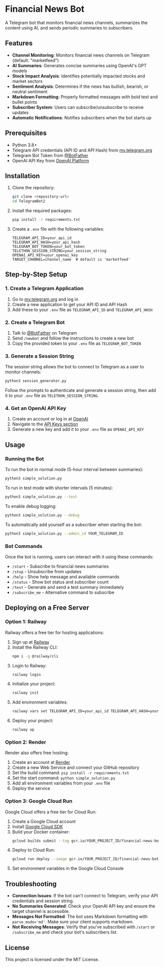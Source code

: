 # Financial News Bot

A Telegram bot that monitors financial news channels, summarizes the content using AI, and sends periodic summaries to subscribers.

## Features

- **Channel Monitoring**: Monitors financial news channels on Telegram (default: "marketfeed")
- **AI Summaries**: Generates concise summaries using OpenAI's GPT models
- **Stock Impact Analysis**: Identifies potentially impacted stocks and market sectors
- **Sentiment Analysis**: Determines if the news has bullish, bearish, or neutral sentiment
- **Markdown Formatting**: Properly formatted messages with bold text and bullet points
- **Subscriber System**: Users can subscribe/unsubscribe to receive updates
- **Automatic Notifications**: Notifies subscribers when the bot starts up

## Prerequisites

- Python 3.8+
- Telegram API credentials (API ID and API Hash) from [my.telegram.org](https://my.telegram.org/apps)
- Telegram Bot Token from [@BotFather](https://t.me/botfather)
- OpenAI API Key from [OpenAI Platform](https://platform.openai.com/account/api-keys)

## Installation

1. Clone the repository:
   ```bash
   git clone <repository-url>
   cd TelegramBot2
   ```

2. Install the required packages:
   ```bash
   pip install -r requirements.txt
   ```

3. Create a `.env` file with the following variables:
   ```
   TELEGRAM_API_ID=your_api_id
   TELEGRAM_API_HASH=your_api_hash
   TELEGRAM_BOT_TOKEN=your_bot_token
   TELETHON_SESSION_STRING=your_session_string
   OPENAI_API_KEY=your_openai_key
   TARGET_CHANNEL=channel_name  # default is 'marketfeed'
   ```

## Step-by-Step Setup

### 1. Create a Telegram Application

1. Go to [my.telegram.org](https://my.telegram.org/apps) and log in
2. Create a new application to get your API ID and API Hash
3. Add these to your `.env` file as `TELEGRAM_API_ID` and `TELEGRAM_API_HASH`

### 2. Create a Telegram Bot

1. Talk to [@BotFather](https://t.me/botfather) on Telegram
2. Send `/newbot` and follow the instructions to create a new bot
3. Copy the provided token to your `.env` file as `TELEGRAM_BOT_TOKEN`

### 3. Generate a Session String

The session string allows the bot to connect to Telegram as a user to monitor channels:

```bash
python3 session_generator.py
```

Follow the prompts to authenticate and generate a session string, then add it to your `.env` file as `TELETHON_SESSION_STRING`.

### 4. Get an OpenAI API Key

1. Create an account or log in at [OpenAI](https://platform.openai.com/)
2. Navigate to the [API Keys section](https://platform.openai.com/account/api-keys)
3. Generate a new key and add it to your `.env` file as `OPENAI_API_KEY`

## Usage

### Running the Bot

To run the bot in normal mode (5-hour interval between summaries):

```bash
python3 simple_solution.py
```

To run in test mode with shorter intervals (5 minutes):

```bash
python3 simple_solution.py --test
```

To enable debug logging:

```bash
python3 simple_solution.py --debug
```

To automatically add yourself as a subscriber when starting the bot:

```bash
python3 simple_solution.py --admin_id YOUR_TELEGRAM_ID
```

### Bot Commands

Once the bot is running, users can interact with it using these commands:

- `/start` - Subscribe to financial news summaries
- `/stop` - Unsubscribe from updates
- `/help` - Show help message and available commands
- `/status` - Show bot status and subscriber count
- `/test` - Generate and send a test summary immediately
- `/subscribe_me` - Alternative command to subscribe

## Deploying on a Free Server

### Option 1: Railway

Railway offers a free tier for hosting applications:

1. Sign up at [Railway](https://railway.app/)
2. Install the Railway CLI:
   ```bash
   npm i -g @railway/cli
   ```
3. Login to Railway:
   ```bash
   railway login
   ```
4. Initialize your project:
   ```bash
   railway init
   ```
5. Add environment variables:
   ```bash
   railway vars set TELEGRAM_API_ID=your_api_id TELEGRAM_API_HASH=your_api_hash TELEGRAM_BOT_TOKEN=your_bot_token TELETHON_SESSION_STRING=your_session_string OPENAI_API_KEY=your_openai_key TARGET_CHANNEL=channel_name
   ```
6. Deploy your project:
   ```bash
   railway up
   ```

### Option 2: Render

Render also offers free hosting:

1. Create an account at [Render](https://render.com/)
2. Create a new Web Service and connect your GitHub repository
3. Set the build command: `pip install -r requirements.txt`
4. Set the start command: `python simple_solution.py`
5. Add all environment variables from your `.env` file
6. Deploy the service

### Option 3: Google Cloud Run

Google Cloud offers a free tier for Cloud Run:

1. Create a Google Cloud account
2. Install [Google Cloud SDK](https://cloud.google.com/sdk/docs/install)
3. Build your Docker container:
   ```bash
   gcloud builds submit --tag gcr.io/YOUR_PROJECT_ID/financial-news-bot
   ```
4. Deploy to Cloud Run:
   ```bash
   gcloud run deploy --image gcr.io/YOUR_PROJECT_ID/financial-news-bot --platform managed
   ```
5. Set environment variables in the Google Cloud Console

## Troubleshooting

- **Connection Issues**: If the bot can't connect to Telegram, verify your API credentials and session string.
- **No Summaries Generated**: Check your OpenAI API key and ensure the target channel is accessible.
- **Messages Not Formatted**: The bot uses Markdown formatting with `parse_mode='md'`. Make sure your client supports markdown.
- **Not Receiving Messages**: Verify that you've subscribed with `/start` or `/subscribe_me` and check your bot's subscribers list.

## License

This project is licensed under the MIT License.
